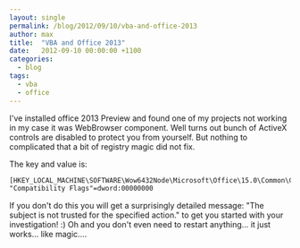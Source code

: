```yaml
---
layout: single
permalink: /blog/2012/09/10/vba-and-office-2013
author: max
title:  "VBA and Office 2013"
date:   2012-09-10 00:00:00 +1100
categories:
  - blog
tags:
  - vba
  - office
---
```


I've installed office 2013 Preview and found one of my projects not working in my case it was WebBrowser component. Well turns out bunch of ActiveX controls are disabled to protect you from yourself. But nothing to complicated that a bit of registry magic did not fix.

The key and value is:

```html
[HKEY_LOCAL_MACHINE\SOFTWARE\Wow6432Node\Microsoft\Office\15.0\Common\COM Compatibility\{8856F961-340A-11D0-A96B-00C04FD705A2}]
"Compatibility Flags"=dword:00000000
```


If you don't do this you will get a surprisingly detailed message: "The subject is not trusted for the specified action." to get you started with your investigation! :) Oh and you don't even need to restart anything... it just works... like magic....

